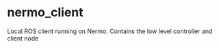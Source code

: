 # nermo_client

Local ROS client running on Nermo. Contains the low level controller and client node